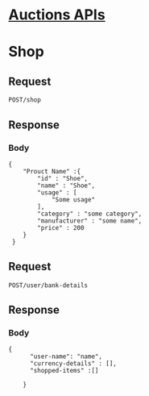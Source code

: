 # [Auctions APIs](/crypto/auction)

# Shop 

## Request
``` POST/shop ```

## Response

### Body
```
{
    "Prouct Name" :{
        "id" : "Shoe",
        "name" : "Shoe",
        "usage" : [
            "Some usage"
        ],
        "category" : "some category",
        "manufacturer" : "some name",
        "price" : 200
    }
 }
 ```

## Request
```POST/user/bank-details```

## Response

### Body
```
{
      "user-name": "name",
      "currency-details" : [],
      "shopped-items" :[]
      
    }
 ```
    



